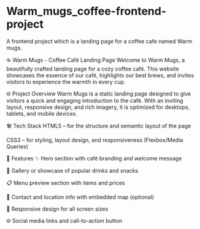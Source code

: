 # Warm_mugs_coffee-frontend-project
A frontend project which is a landing page for a coffee cafe named Warm mugs.

☕ Warm Mugs - Coffee Café Landing Page
Welcome to Warm Mugs, a beautifully crafted landing page for a cozy coffee café. This website showcases the essence of our café, highlights our best brews, and invites visitors to experience the warmth in every cup.

🌐 Project Overview
Warm Mugs is a static landing page designed to give visitors a quick and engaging introduction to the café. With an inviting layout, responsive design, and rich imagery, it is optimized for desktops, tablets, and mobile devices.

🛠️ Tech Stack
HTML5 – for the structure and semantic layout of the page

CSS3 – for styling, layout design, and responsiveness (Flexbox/Media Queries)

🎯 Features
✨ Hero section with café branding and welcome message

📸 Gallery or showcase of popular drinks and snacks

📋 Menu preview section with items and prices

📍 Contact and location info with embedded map (optional)

📱 Responsive design for all screen sizes

🌐 Social media links and call-to-action button
